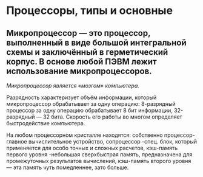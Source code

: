 # Процессоры, типы и основные

## Микропроцессор — это процессор, выполненный в виде большой интегральной схемы и заключённый в герметический корпус.  В основе любой ПЭВМ лежит использование микропроцессоров.
*Микропроцессор является «мозгом» компьютера.* 

Разрядность характеризует объём информации, который микропроцессор обрабатывает за одну операцию: 8-разрядный процессор за одну операцию обрабатывает 8 бит информации, 32-разрядный — 32 бита. Скорость его работы во многом определяет быстродействие компьютера.

На любом процессорном кристалле находятся: собственно процессор-главное вычислительное устройство, сопроцессор -спец. блок, который применяется для особо точных и сложных расчетов, кэш-память первого уровня -небольшая сверхбыстрая память, предназначена для промежуточных результатов вычислений, кэш-память второго уровня — эта память чуть помедленнее, зато больше.